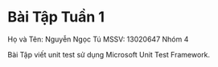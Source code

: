 # Bài Tập Tuần 1
Họ và Tên: Nguyễn Ngọc Tú
MSSV: 13020647
Nhóm 4

Bài Tập viết unit test sử dụng Microsoft Unit Test Framework.



